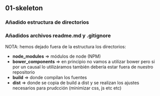 
## 01-skeleton
### Añadido estructura de directorios
### Añadidos archivos readme.md y .gitignore
NOTA: hemos dejado fuera de la estructura los directorios:

* **node_modules** => módulos de node (NPM)
* **bower_components** => en principio no vamos a utilizar bower pero si por un causal lo utilizáramos también debería estar fuera de nuestro repositorio
* **build** => donde compilan los fuentes
* **dist** => donde se copia de build a dist y se realizan los ajustes necesarios para prudcción (minimizar css, js etc etc)

